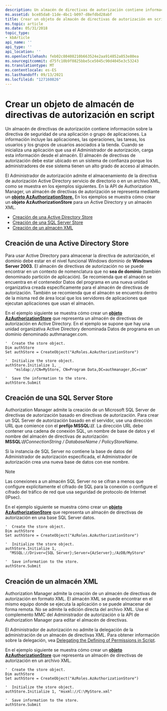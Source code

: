 ```yaml
---
description: Un almacén de directivas de autorización contiene información sobre la directiva de seguridad de una aplicación o grupo de aplicaciones.
ms.assetid: bce85da8-11de-4bc1-b097-d8efdbd28abf
title: Crear un objeto de almacén de directivas de autorización en script
ms.topic: article
ms.date: 05/31/2018
topic_type:
- kbArticle
api_name: ''
api_type: ''
api_location: ''
ms.openlocfilehash: feb02c80408210b663524e2aa914852a853e80ea
ms.sourcegitcommit: d75fc10b9f0825bbe5ce5045c90d4045e3c53243
ms.translationtype: MT
ms.contentlocale: es-ES
ms.lasthandoff: 09/13/2021
ms.locfileid: "127160826"
---
```

# <a name="creating-an-authorization-policy-store-object-in-script"></a>Crear un objeto de almacén de directivas de autorización en script

Un almacén de directivas de autorización contiene información sobre la directiva de seguridad de una aplicación o grupo de aplicaciones. La información incluye las aplicaciones, las operaciones, las tareas, los usuarios y los grupos de usuarios asociados a la tienda. Cuando se inicializa una aplicación que usa el Administrador de autorización, carga esta información desde el almacén. El almacén de directivas de autorización debe estar ubicado en un sistema de confianza porque los administradores de ese sistema tienen un alto grado de acceso al almacén.

El Administrador de autorización admite el almacenamiento de la directiva de autorización Active Directory servicio de directorio o en un archivo XML, como se muestra en los ejemplos siguientes. En la API de Authorization Manager, un almacén de directivas de autorización se representa mediante un [**objeto AzAuthorizationStore.**](/windows/desktop/api/Azroles/nn-azroles-iazauthorizationstore) En los ejemplos se muestra cómo crear un **objeto AzAuthorizationStore** para un Active Directory y un almacén XML.

-   [Creación de una Active Directory Store](#creating-an-active-directory-store)
-   [Creación de una SQL Server Store](#creating-a-sql-server-store)
-   [Creación de un almacén XML](#creating-an-xml-store)

## <a name="creating-an-active-directory-store"></a>Creación de una Active Directory Store

Para usar Active Directory para almacenar la directiva de autorización, el dominio debe estar en el nivel funcional Windows dominio de **Windows Server 2003.** El almacén de directivas de autorización no se puede encontrar en un contexto de nomenclatura que no **sea de dominio** (también denominado partición de aplicación). Se recomienda que el almacén  se encuentra en el contenedor Datos del programa en una nueva unidad organizativa creada específicamente para el almacén de directivas de autorización. También se recomienda que el almacén se encuentra dentro de la misma red de área local que los servidores de aplicaciones que ejecutan aplicaciones que usan el almacén.

En el ejemplo siguiente se muestra cómo crear un [**objeto AzAuthorizationStore**](/windows/desktop/api/Azroles/nn-azroles-iazauthorizationstore) que representa un almacén de directivas de autorización en Active Directory. En el ejemplo se supone que hay una unidad organizativa Active Directory denominada Datos de programa en un dominio denominado authmanager.com.


```VB
'  Create the store object.
Dim authStore
Set authStore = CreateObject("AzRoles.AzAuthorizationStore")

'  Initialize the store object.
authStore.Initialize 1, _
    "msldap://CN=MyStore, CN=Program Data,DC=authmanager,DC=com"

'  Save the information to the store.
authStore.Submit
```



## <a name="creating-a-sql-server-store"></a>Creación de una SQL Server Store

Authorization Manager admite la creación de un Microsoft SQL Server de directivas de autorización basado en directivas de autorización. Para crear un SQL Server de autorización basado en el servidor, use una dirección URL que comience con el **prefijo MSSQL://**. La dirección URL debe contener una cadena de conexión SQL, un nombre de base de datos y el nombre del almacén de directivas de autorización: **MSSQL://**_ConnectionString_ *_/_* _DatabaseName_ *_/_* _PolicyStoreName_.

Si la instancia de SQL Server no contiene la base de datos del Administrador de autorización especificada, el Administrador de autorización crea una nueva base de datos con ese nombre.

> [!Note]  
> Las conexiones a un almacén SQL Server no se cifran a menos que configure explícitamente el cifrado de SQL para la conexión o configure el cifrado del tráfico de red que usa seguridad de protocolo de Internet (IPsec).

 

En el ejemplo siguiente se muestra cómo crear un [**objeto AzAuthorizationStore**](/windows/desktop/api/Azroles/nn-azroles-iazauthorizationstore) que representa un almacén de directivas de autorización en una base SQL Server datos.


```VB
'  Create the store object.
Dim authStore
Set authStore = CreateObject("AzRoles.AzAuthorizationStore")

'  Initialize the store object.
authStore.Initialize 1, _ 
  "MSSQL://Driver={SQL Server};Server={AzServer};/AzDB/MyStore"

'  Save information to the store.
authStore.Submit
```



## <a name="creating-an-xml-store"></a>Creación de un almacén XML

Authorization Manager admite la creación de un almacén de directivas de autorización en formato XML. El almacén XML se puede encontrar en el mismo equipo donde se ejecuta la aplicación o se puede almacenar de forma remota. No se admite la edición directa del archivo XML. Use el complemento MMC del Administrador de autorización o la API de Authorization Manager para editar el almacén de directivas.

El Administrador de autorización no admite la delegación de la administración de un almacén de directivas XML. Para obtener información sobre la delegación, vea [Delegating the Defining of Permissions in Script](delegating-the-defining-of-permissions-in-script.md).

En el ejemplo siguiente se muestra cómo crear un [**objeto AzAuthorizationStore**](/windows/desktop/api/Azroles/nn-azroles-iazauthorizationstore) que representa un almacén de directivas de autorización en un archivo XML.


```VB
'  Create the store object.
Dim authStore
Set authStore = CreateObject("AzRoles.AzAuthorizationStore")

'  Initialize the store object.
authStore.Initialize 1, "msxml://C:\MyStore.xml"

'  Save information to the store.
authStore.Submit
```



 

 



